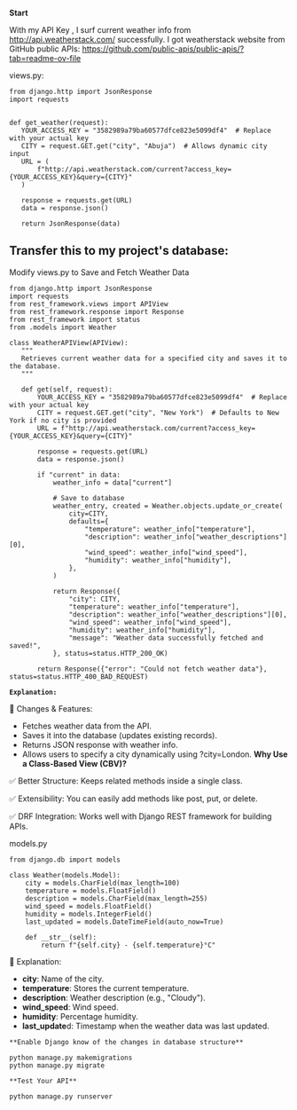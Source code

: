 **Start**

 With my API Key , I surf current weather info from http://api.weatherstack.com/ successfully.
 I got weatherstack website from GitHub public APIs: https://github.com/public-apis/public-apis/?tab=readme-ov-file

 views.py:
 ```
 from django.http import JsonResponse
import requests


def get_weather(request):
    YOUR_ACCESS_KEY = "3582989a79ba60577dfce823e5099df4"  # Replace with your actual key
    CITY = request.GET.get("city", "Abuja")  # Allows dynamic city input
    URL = (
        f"http://api.weatherstack.com/current?access_key={YOUR_ACCESS_KEY}&query={CITY}"
    )

    response = requests.get(URL)
    data = response.json()

    return JsonResponse(data)
```

 ## **Transfer this to my project's database:**

 Modify views.py to Save and Fetch Weather Data

 ```
from django.http import JsonResponse
import requests
from rest_framework.views import APIView
from rest_framework.response import Response
from rest_framework import status
from .models import Weather

class WeatherAPIView(APIView):
    """
    Retrieves current weather data for a specified city and saves it to the database.
    """

    def get(self, request):
        YOUR_ACCESS_KEY = "3582989a79ba60577dfce823e5099df4"  # Replace with your actual key
        CITY = request.GET.get("city", "New York")  # Defaults to New York if no city is provided
        URL = f"http://api.weatherstack.com/current?access_key={YOUR_ACCESS_KEY}&query={CITY}"

        response = requests.get(URL)
        data = response.json()

        if "current" in data:
            weather_info = data["current"]

            # Save to database
            weather_entry, created = Weather.objects.update_or_create(
                city=CITY,
                defaults={
                    "temperature": weather_info["temperature"],
                    "description": weather_info["weather_descriptions"][0],
                    "wind_speed": weather_info["wind_speed"],
                    "humidity": weather_info["humidity"],
                },
            )

            return Response({
                "city": CITY,
                "temperature": weather_info["temperature"],
                "description": weather_info["weather_descriptions"][0],
                "wind_speed": weather_info["wind_speed"],
                "humidity": weather_info["humidity"],
                "message": "Weather data successfully fetched and saved!",
            }, status=status.HTTP_200_OK)

        return Response({"error": "Could not fetch weather data"}, status=status.HTTP_400_BAD_REQUEST)

 ```
**`Explanation:`**

📌 Changes & Features:

+ Fetches weather data from the API.
+ Saves it into the database (updates existing records).
+ Returns JSON response with weather info.
+ Allows users to specify a city dynamically using ?city=London.
**Why Use a Class-Based View (CBV)?**

✅ Better Structure: Keeps related methods inside a single class.

✅ Extensibility: You can easily add methods like post, put, or delete.

✅ DRF Integration: Works well with Django REST framework for building APIs.



models.py

```
from django.db import models

class Weather(models.Model):
    city = models.CharField(max_length=100)
    temperature = models.FloatField()
    description = models.CharField(max_length=255)
    wind_speed = models.FloatField()
    humidity = models.IntegerField()
    last_updated = models.DateTimeField(auto_now=True)

    def __str__(self):
        return f"{self.city} - {self.temperature}°C"

```


📌 Explanation:

+ **city**: Name of the city.
+ **temperature**: Stores the current temperature.
+ **description**: Weather description (e.g., "Cloudy").
+ **wind_speed**: Wind speed.
+ **humidity**: Percentage humidity.
+ **last_update**d: Timestamp when the weather data was last updated.


`**Enable Django know of the changes in database structure**`

```
python manage.py makemigrations
python manage.py migrate
```

`**Test Your API**`


```
python manage.py runserver
```

 
 
 
 
 